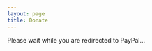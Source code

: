 ```yaml
---
layout: page
title: Donate
---
```


Please wait while you are redirected to PayPal...

<script type="text/javascript">

	location.href = "https://www.paypal.com/cgi-bin/webscr?cmd=_donations&business=donate@mbmccormick.com&lc=US&item_name=Beer%20for%20Matt%20McCormick&item_number=http://mbmccormick.com&currency_code=USD&no_shipping=1";

</script>
